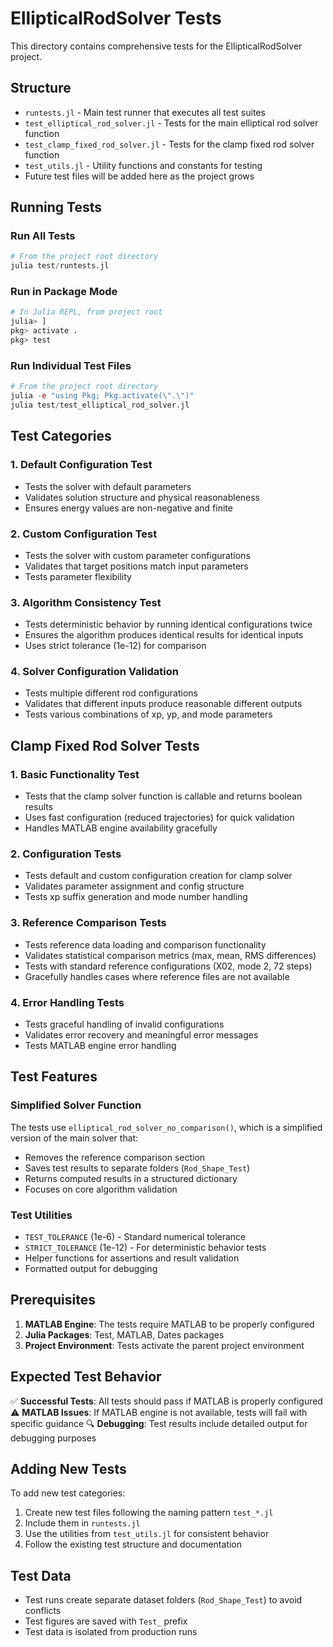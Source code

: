 # EllipticalRodSolver Tests

This directory contains comprehensive tests for the EllipticalRodSolver project.

## Structure

- `runtests.jl` - Main test runner that executes all test suites
- `test_elliptical_rod_solver.jl` - Tests for the main elliptical rod solver function
- `test_clamp_fixed_rod_solver.jl` - Tests for the clamp fixed rod solver function
- `test_utils.jl` - Utility functions and constants for testing
- Future test files will be added here as the project grows

## Running Tests

### Run All Tests
```julia
# From the project root directory
julia test/runtests.jl
```

### Run in Package Mode
```julia
# In Julia REPL, from project root
julia> ]
pkg> activate .
pkg> test
```

### Run Individual Test Files
```julia
# From the project root directory
julia -e "using Pkg; Pkg.activate(\".\")"
julia test/test_elliptical_rod_solver.jl
```

## Test Categories

### 1. Default Configuration Test
- Tests the solver with default parameters
- Validates solution structure and physical reasonableness
- Ensures energy values are non-negative and finite

### 2. Custom Configuration Test  
- Tests the solver with custom parameter configurations
- Validates that target positions match input parameters
- Tests parameter flexibility

### 3. Algorithm Consistency Test
- Tests deterministic behavior by running identical configurations twice
- Ensures the algorithm produces identical results for identical inputs
- Uses strict tolerance (1e-12) for comparison

### 4. Solver Configuration Validation
- Tests multiple different rod configurations
- Validates that different inputs produce reasonable different outputs
- Tests various combinations of xp, yp, and mode parameters

## Clamp Fixed Rod Solver Tests

### 1. Basic Functionality Test
- Tests that the clamp solver function is callable and returns boolean results
- Uses fast configuration (reduced trajectories) for quick validation
- Handles MATLAB engine availability gracefully

### 2. Configuration Tests
- Tests default and custom configuration creation for clamp solver
- Validates parameter assignment and config structure
- Tests xp suffix generation and mode number handling

### 3. Reference Comparison Tests  
- Tests reference data loading and comparison functionality
- Validates statistical comparison metrics (max, mean, RMS differences)
- Tests with standard reference configurations (X02, mode 2, 72 steps)
- Gracefully handles cases where reference files are not available

### 4. Error Handling Tests
- Tests graceful handling of invalid configurations  
- Validates error recovery and meaningful error messages
- Tests MATLAB engine error handling

## Test Features

### Simplified Solver Function
The tests use `elliptical_rod_solver_no_comparison()`, which is a simplified version of the main solver that:
- Removes the reference comparison section
- Saves test results to separate folders (`Rod_Shape_Test`)
- Returns computed results in a structured dictionary
- Focuses on core algorithm validation

### Test Utilities
- `TEST_TOLERANCE` (1e-6) - Standard numerical tolerance
- `STRICT_TOLERANCE` (1e-12) - For deterministic behavior tests
- Helper functions for assertions and result validation
- Formatted output for debugging

## Prerequisites

1. **MATLAB Engine**: The tests require MATLAB to be properly configured
2. **Julia Packages**: Test, MATLAB, Dates packages
3. **Project Environment**: Tests activate the parent project environment

## Expected Test Behavior

✅ **Successful Tests**: All tests should pass if MATLAB is properly configured
⚠️ **MATLAB Issues**: If MATLAB engine is not available, tests will fail with specific guidance
🔍 **Debugging**: Test results include detailed output for debugging purposes

## Adding New Tests

To add new test categories:

1. Create new test files following the naming pattern `test_*.jl`
2. Include them in `runtests.jl`
3. Use the utilities from `test_utils.jl` for consistent behavior
4. Follow the existing test structure and documentation

## Test Data

- Test runs create separate dataset folders (`Rod_Shape_Test`) to avoid conflicts
- Test figures are saved with `Test_` prefix
- Test data is isolated from production runs
